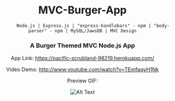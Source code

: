 
<center>

<h1 style="text-align: center">
    MVC-Burger-App
</h1>

            Node.js | Express.js | "express-handlebars" - npm | "body-parser" - npm | MySQL/JawsDB | MVC Design



<h3>
    A Burger Themed MVC Node.js App 
</h3>

App Link: https://pacific-scrubland-98219.herokuapp.com/

Video Demo: http://www.youtube.com/watch?v=TEmfaqyH1Nk

Preview GIF:

![Alt Text](https://media.giphy.com/media/xUNda0odUl8ViFCGB2/giphy.gif)

</center>




